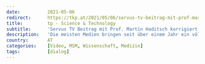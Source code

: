 ```yaml
---
date:          2021-05-06
redirect:      https://tkp.at/2021/05/06/servus-tv-beitrag-mit-prof-martin-haditsch-korrigiert-falsche-ansichten-zu-corona/
title:         tp - Science & Technology
subtitle:      'Servus TV Beitrag mit Prof. Martin Haditsch korrigiert falsche Ansichten zu Corona'
description:   'Die meisten Medien bringen seit über einem Jahr ein völlig einseitiges und falsches Bild der Corona Krise. Länder mit nur einem Todesfall pro Million Einwohner – ein Tausendstel von Österreich oder Deutschland – werden ausgeblendet. Regionen ohne Lockdown und ohne Masken werden totgeschwiegen. Erfolgreiche Behandlungen werden schlecht-geredet. Dem hat nun Servus TV mit einer umfangreichen …'
country:       AT
categories:    [Video, MSM, Wissenschaft, Medizin]
tags:          [dialog]
---
```

